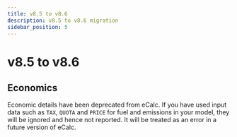 ```yaml
---
title: v8.5 to v8.6
description: v8.5 to v8.6 migration
sidebar_position: 5
---
```


# v8.5 to v8.6

## Economics

Economic details have been deprecated from eCalc. 
If you have used input data such as `TAX`, `QUOTA` and `PRICE` for fuel and emissions in your model, 
they will be ignored and hence not reported. It will be treated as an error in a future version of eCalc.




